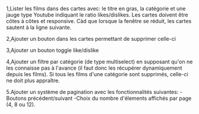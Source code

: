 1,Lister les films dans des cartes avec: le titre en gras, la catégorie et une jauge type Youtube indiquant le ratio likes/dislikes. Les cartes doivent être côtes à côtes et responsive. Càd que lorsque la fenêtre se réduit, les cartes sautent à la ligne suivante.

2,Ajouter un bouton dans les cartes permettant de supprimer celle-ci

3,Ajouter un bouton toggle like/dislike

4,Ajouter un filtre par catégorie (de type multiselect) en supposant qu'on ne les connaisse pas à l'avance (il faut donc les récupérer dynamiquement depuis les films). Si tous les films d'une catégorie sont supprimés, celle-ci ne doit plus appraître.

5.Ajouter un système de pagination avec les fonctionnalités suivantes:
-Boutons précédent/suivant
-Choix du nombre d'élements affichés par page (4, 8 ou 12).